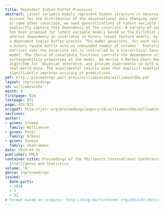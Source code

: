 ```yaml
---
title: Dependent Indian Buffet Processes
abstract: Latent variable models represent hidden structure in observational data.To
  account for the distribution of the observational data changing over time, space
  or some other covariate, we need generalizations of latent variable models that
  explicitly capture this dependency on the covariate. A variety of such generalizations
  has been proposed for latent variable models based on the Dirichlet process. We
  address dependency on covariates in binary latent feature models, by introducing
  a dependent Indian buffet process. The model generates, for each value of the covariate,
  a binary random matrix with an unbounded number of columns.  Evolution of the binary
  matrices over the covariate set is controlled by a hierarchical Gaussian process
  model. The choice of covariance functions controls the dependence structure and
  exchangeability properties of the model. We derive a Markov Chain Monte Carlo sampling
  algorithm for  Bayesian inference, and provide experiments on both synthetic and
  real-world data. The experimental results show that explicit modeling of dependencies
  significantly improves accuracy of predictions.
pdf: http://proceedings.pmlr.press/williamson10a/williamson10a.pdf
layout: inproceedings
id: williamson10a
month: 0
firstpage: 924
lastpage: 931
page: 924-931
origpdf: http://jmlr.org/proceedings/papers/v9/williamson10a/williamson10a.pdf
sections: 
author:
- given: Sinead
  family: Williamson
- given: Peter
  family: Orbanz
- given: Zoubin
  family: Ghahramani
date: 2010-03-31
publisher: PMLR
container-title: Proceedings of the Thirteenth International Conference on Artificial
  Intelligence and Statistics
volume: '9'
genre: inproceedings
issued:
  date-parts:
  - 2010
  - 3
  - 31
# Format based on citeproc: http://blog.martinfenner.org/2013/07/30/citeproc-yaml-for-bibliographies/
---
```

